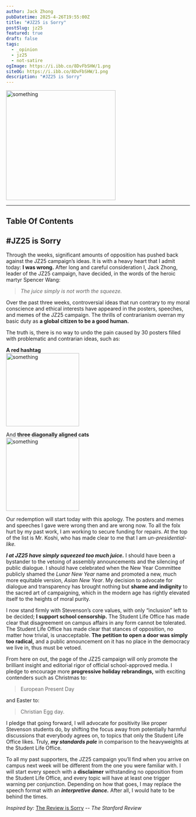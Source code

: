 ```yaml
---
author: Jack Zhong
pubDatetime: 2025-4-26T19:55:00Z
title: "#JZ25 is Sorry"
postSlug: jz25
featured: true
draft: false
tags:
  - _opinion
  - jz25
  - not-satire
ogImage: https://i.ibb.co/8DvFbSHW/1.png
siteOG: https://i.ibb.co/8DvFbSHW/1.png
description: "#JZ25 is Sorry"
---
```


<img src="https://media.tenor.com/G0OBtQPRa40AAAAM/cat-funny-looking-camera-cat-smurf.gif" alt="something" width="300">

---

## Table Of Contents

## #JZ25 is Sorry

Through the weeks, significant amounts of opposition has pushed back against the JZ25 campaign’s ideas. It is with a heavy heart that I admit today: **I was wrong.** After long and careful consideration I, Jack Zhong, leader of the JZ25 campaign, have decided, in the words of the heroic martyr Spencer Wang:

> _The juice simply is not worth the squeeze._

Over the past three weeks, controversial ideas that run contrary to my moral conscience and ethical interests have appeared in the posters, speeches, and memes of the JZ25 campaign. The thrills of contrarianism overran my basic duty as **a global citizen to be a good human.**

The truth is, there is no way to undo the pain caused by 30 posters filled with problematic and contrarian ideas, such as:

**A red hashtag**  
<img src="https://i.ibb.co/rRxq64qS/image.png" alt="something" width="200">

And **three diagonally aligned cats**  
<img src="https://i.ibb.co/21cZYdb7/JZ25-4.png" alt="something" width="200">

Our redemption will start today with this apology. The posters and memes and speeches I gave were wrong then and are wrong now. To all the folx hurt by my past work, I am working to secure funding for repairs. At the top of the list is Mr. Koshi, who has made clear to me that I am _un-presidential-like._

**_I at JZ25 have simply squeezed too much juice._** I should have been a bystander to the vetoing of assembly announcements and the silencing of public dialogue. I should have celebrated when the New Year Committee publicly shamed the _Lunar New Year_ name and promoted a new, much more equitable version, _Asian New Year_. My decision to advocate for dialogue and transparency has brought nothing but **shame and indignity** to the sacred art of campaigning, which in the modern age has rightly elevated itself to the heights of moral purity.

I now stand firmly with Stevenson’s core values, with only “inclusion” left to be decided; **I support school censorship.** The Student Life Office has made clear that disagreement on campus affairs in any form cannot be tolerated. The Student Life Office has made clear that stances of opposition, no matter how trivial, is unacceptable. **The petition to open a door was simply too radical,** and a public announcement on it has no place in the democracy we live in, thus must be vetoed.

From here on out, the page of the JZ25 campaign will only promote the brilliant insight and editorial rigor of official school-approved media. I pledge to encourage more **progressive holiday rebrandings,** with exciting contenders such as Christmas to:

> European Present Day

and Easter to:

> Christian Egg day.

I pledge that going forward, I will advocate for positivity like proper Stevenson students do, by shifting the focus away from potentially harmful discussions that everybody agrees on, to topics that only the Student Life Office likes. Truly, **_my standards pale_** in comparison to the heavyweights at the Student Life Office.

To all my past supporters, the JZ25 campaign you’ll find when you arrive on campus next week will be different from the one you were familiar with. I will start every speech with a **disclaimer** withstanding no opposition from the Student Life Office, and every topic will have at least one trigger warning per conjunction. Depending on how that goes, I may replace the speech format with an **_interpretive dance._** After all, I would hate to be behind the times.

_Inspired by:_ [The Review is Sorry](https://stanfordreview.org/the-review-is-sorry/)
_-- The Stanford Review_
